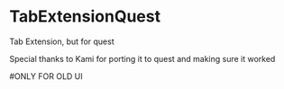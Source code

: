 # TabExtensionQuest
Tab Extension, but for quest

Special thanks to Kami for porting it to quest and making sure it worked

#ONLY FOR OLD UI
